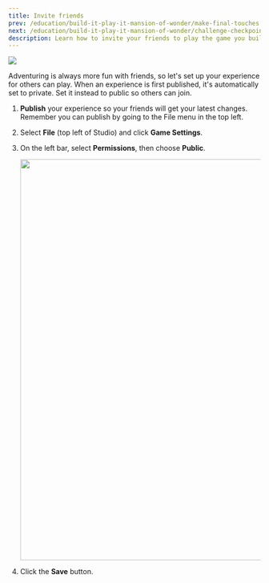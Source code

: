 ```yaml
---
title: Invite friends
prev: /education/build-it-play-it-mansion-of-wonder/make-final-touches
next: /education/build-it-play-it-mansion-of-wonder/challenge-checkpoint-3
description: Learn how to invite your friends to play the game you build in Roblox Studio by configuring the game's permissions. Part of the Build It Play It Mansion of Wonder series.
---
```


<img src="../../assets/education/build-it-play-it-mansion-of-wonder/invite-friends/hero-image.jpeg" />

Adventuring is always more fun with friends, so let's set up your experience for others can play. When an experience is first published, it's automatically set to private. Set it instead to public so others can join.

1. **Publish** your experience so your friends will get your latest changes. Remember you can publish by going to the File menu in the top left.

2. Select **File** (top left of Studio) and click **Game Settings**.

3. On the left bar, select **Permissions**, then choose **Public**.

   <img src="../../assets/education/general/make-public.png" width="800" />

4. Click the **Save** button.
